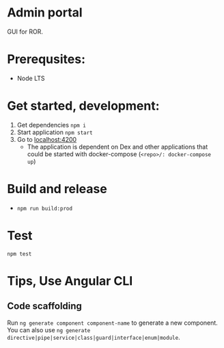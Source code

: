 # Admin portal

GUI for ROR.

# Prerequsites:
 - Node LTS

# Get started, development:
1. Get dependencies
```npm i```
2. Start application
```npm start```
3. Go to [localhost:4200](http://localhost:4200)
   - The application is dependent on Dex and other applications that could be started with docker-compose (```<repo>/: docker-compose up```)

# Build and release
- ```npm run build:prod```

# Test
```npm test```

# Tips, Use Angular CLI 
## Code scaffolding

Run `ng generate component component-name` to generate a new component. You can also use `ng generate directive|pipe|service|class|guard|interface|enum|module`.
